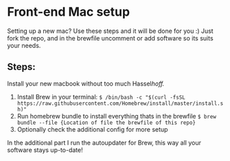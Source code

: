 # Front-end Mac setup
Setting up a new mac? Use these steps and it will be done for you :)
Just fork the repo, and in the brewfile uncomment or add software so its suits your needs.

## Steps:

Install your new macbook without too much Hassel*hoff.*

1. Install Brew in your terminal:
    `$ /bin/bash -c "$(curl -fsSL https://raw.githubusercontent.com/Homebrew/install/master/install.sh)"`
1. Run homebrew bundle to install everything thats in the brewfile
    `$ brew bundle --file {Location of file the brewfile of this repo}`
1. Optionally check the  additional config for more setup

In the additional part I run the autoupdater for Brew, this way all your software stays up-to-date!
